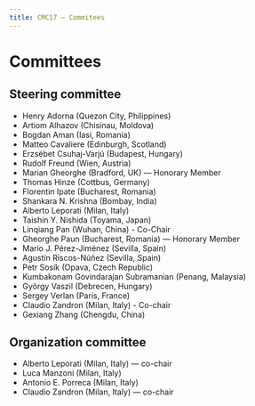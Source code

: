 ```yaml
---
title: CMC17 – Commitees
---
```


Committees
==========

Steering committee
------------------

* Henry Adorna (Quezon City, Philippines)
* Artiom Alhazov (Chisinau, Moldova)
* Bogdan Aman (Iasi, Romania)
* Matteo Cavaliere (Edinburgh, Scotland)
* Erzsébet Csuhaj-Varjú (Budapest, Hungary)
* Rudolf Freund (Wien, Austria)
* Marian Gheorghe (Bradford, UK) — Honorary Member
* Thomas Hinze (Cottbus, Germany)
* Florentin Ipate (Bucharest, Romania)
* Shankara N. Krishna (Bombay, India)
* Alberto Leporati (Milan, Italy)
* Taishin Y. Nishida (Toyama, Japan)
* Linqiang Pan (Wuhan, China) - Co-Chair
* Gheorghe Paun (Bucharest, Romania) — Honorary Member
* Mario J. Pérez-Jiménez (Sevilla, Spain)
* Agustín Riscos-Núñez (Sevilla, Spain)
* Petr Sosík (Opava, Czech Republic)
* Kumbakonam Govindarajan Subramanian (Penang, Malaysia)
* György Vaszil (Debrecen, Hungary)
* Sergey Verlan (Paris, France)
* Claudio Zandron (Milan, Italy) - Co-chair
* Gexiang Zhang (Chengdu, China)

Organization committee
----------------------

* Alberto Leporati (Milan, Italy) — co-chair
* Luca Manzoni (Milan, Italy)
* Antonio E. Porreca (Milan, Italy)
* Claudio Zandron (Milan, Italy) — co-chair
